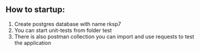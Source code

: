 ## How to startup:
1. Create postgres database with name rksp7
2. You can start unit-tests from folder test
3. There is also postman collection you can import and use requests to test the application
